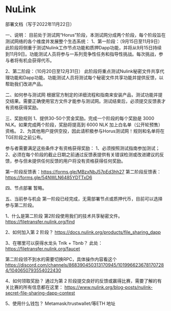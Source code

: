# NuLink
部署文档（写于2022年11月22日）

一、说明：
目前处于测试网“Horus”阶段，本测试网分成两个阶段，每个阶段旨在测试网络的各个维度并发展整个生态系统：
1、第一阶段：（9月15日至11月9日）
此阶段将侧重于测试Nulink工作节点功能和质押Dapp功能，并将从9月15日持续到11月9日。功能测试人员将参与一系列竞争性任务和指导性挑战。每次挑战，参与者将有机会获得代币。

2、第二阶段：（10月20日至12月31日）
此阶段将重点测试Nulink秘密文件共享代理功能和Dapp功能。功能测试人员将测试每个秘密文件共享功能并提供反馈，以帮助我们改进产品。

二、如何参与测试网
根据官方制定的详细流程和指南来安装产品，测试功能并提交结果。需要正确使用官方文件才能参与测试网。测试结束后，必须提交反馈表才有资格获得奖励。

三、奖励规则
1、提供30-50个赏金奖励。完成一个阶段的每个奖励是 3000 NLK。如果完成两个阶段，奖励将提高到 6000 NLK 加上白名单（公开轮预售）资格。
2、为其他用户提供空投，因此请积极参与Horus测试网！规则和名单将在TGE阶段之前公布。

参与者需要满足这些条件才有资格获得奖励：
1、必须按照测试指南参加测试；
2、必须在每个阶段的截止日期之前通过反馈表提供有关错误检测或改进建议的反馈，参与但未提供任何反馈的用户将没有资格获得任何奖励。

第一阶段反馈表：https://forms.gle/MBzxNbJ57pEd3hh27
第二阶段反馈表：https://forms.gle/54NWLN6485YDTTxD6

四、节点部署
暂略。

五、当前参与机会
第一阶段已经完成，无需部署节点或质押代币，目前可以选择参与第二阶段。

1、什么是第二阶段
第2阶段使用我们的技术共享秘密文件。
https://filetransfer.nulink.org/find

2、如何加入第 2 阶段？
https://docs.nulink.org/products/file_sharing_dapp

3、在哪里可以获得水龙头 Tnlk + Tbnb？
此处：https://filetransfer.nulink.org/faucet

第二阶段领不到水的需要切换RPC，具体操作内容看这个
https://discord.com/channels/868390450313170945/1019966236781707284/1040650793554022430

4、如何领取奖励？
通过为第 2 阶段提交良好的反馈或赢得比赛，需要了解的有关比赛的所有信息都在这里：
https://www.nulink.org/blog-posts/nulink-secret-file-sharing-dapp-contest

5、使用什么钱包？
Metamask/trustwallet/等ETH 地址
